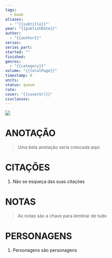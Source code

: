```yaml
---
tags:
  - book
aliases:
  - '"{{subtitle}}"'
year: "{{publishDate}}"
author:
  - "{{author}}"
series: 
series_part: 
started: ""
finished: 
genres:
  - "{{category}}"
volume: "{{totalPage}}"
timestamp: 0
units: 
status: queue
rate: 
cover: "{{coverUrl}}"
cssclasses:
---
```


![]({{coverUrl}})
# ANOTAÇÃO
>Uma bela anotação seria colocada aqui

# CITAÇÕES
1. Não se esqueça das suas citações

# NOTAS
>As notas são a chave para lembrar de tudo

# PERSONAGENS
1. Personagens são personagens


